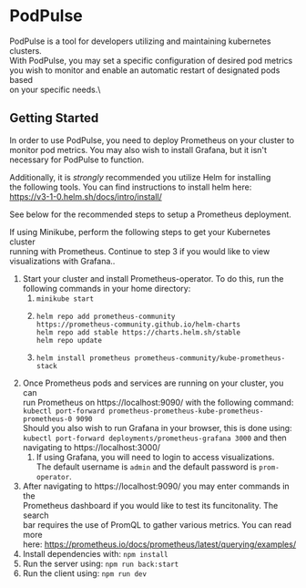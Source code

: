 # PodPulse

PodPulse is a tool for developers utilizing and maintaining kubernetes clusters.\
With PodPulse, you may set a specific configuration of desired pod metrics\
you wish to monitor and enable an automatic restart of designated pods based\
on your specific needs.\

## Getting Started

In order to use PodPulse, you need to deploy Prometheus on your cluster to\
monitor pod metrics. You may also wish to install Grafana, but it isn't\
necessary for PodPulse to function.

Additionally, it is _strongly_ recommended you utilize Helm for installing\
the following tools. You can find instructions to install helm here:\
https://v3-1-0.helm.sh/docs/intro/install/

See below for the recommended steps to setup a Prometheus deployment.

If using Minikube, perform the following steps to get your Kubernetes cluster\
running with Prometheus. Continue to step 3 if you would like to view\
visualizations with Grafana..

1. Start your cluster and install Prometheus-operator. To do this, run the\
   following commands in your home directory:
   1. `minikube start`
   2. ```
      helm repo add prometheus-community
      https://prometheus-community.github.io/helm-charts
      helm repo add stable https://charts.helm.sh/stable
      helm repo update
      ```
   3. `helm install prometheus prometheus-community/kube-prometheus-stack`

2) Once Prometheus pods and services are running on your cluster, you can\
   run Prometheus on https://localhost:9090/ with the following command:\
   `kubectl port-forward prometheus-prometheus-kube-prometheus-prometheus-0 9090`\
   Should you also wish to run Grafana in your browser, this is done using:\
   `kubectl port-forward deployments/prometheus-grafana 3000` and then\
   navigating to https://localhost:3000/
   1. If using Grafana, you will need to login to access visualizations.\
      The default username is `admin` and the default password is `prom-operator`.
3) After navigating to https://localhost:9090/ you may enter commands in the\
   Prometheus dashboard if you would like to test its funcitonality. The search\
   bar requires the use of PromQL to gather various metrics. You can read more\
   here: https://prometheus.io/docs/prometheus/latest/querying/examples/
4) Install dependencies with: `npm install`
5) Run the server using: `npm run back:start`
6) Run the client using: `npm run dev`
